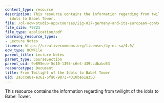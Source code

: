 ```yaml
---
content_type: resource
description: This resource contains the information regarding from twilight of the
  idols to Babel Tower.
file: /ol-ocw-studio-app/courses/21g-017-germany-and-its-european-context-fall-2002/2a5cce8ae3616fa098714310be61a350_MIT21G_017F02_lec_3.pdf
file_size: 79721
file_type: application/pdf
learning_resource_types:
- Lecture Notes
license: https://creativecommons.org/licenses/by-nc-sa/4.0/
ocw_type: OCWFile
parent_title: Lecture Notes
parent_type: CourseSection
parent_uid: 9e895ede-5d10-1395-c6e4-d39ccdbabd63
resourcetype: Document
title: From Twilight of the Idols to Babel Tower
uid: 2a5cce8a-e361-6fa0-9871-4310be61a350
---
```

This resource contains the information regarding from twilight of the idols to Babel Tower.